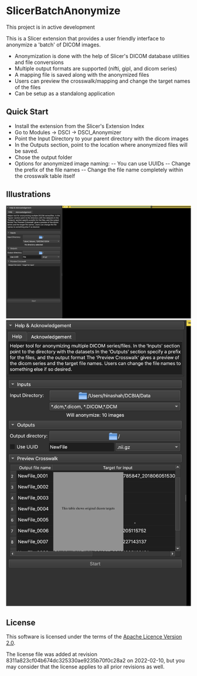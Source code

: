 # SlicerBatchAnonymize
This project is in active development

This is a Slicer extension that provides a user friendly interface to anonymize a 'batch' of DICOM images. 
- Anonymization is done with the help of Slicer's DICOM database utilities and file conversions
- Multiple output formats are supported (nifti, gipl, and dicom series)
- A mapping file is saved along with the anonymized files
- Users can preview the crosswalk/mapping and change the target names of the files
- Can be setup as a standalong application

## Quick Start
- Install the extension from the Slicer's Extension Index
- Go to Modules -> DSCI -> DSCI_Anonymizer
- Point the Input Directory to your parent directory with the dicom images
- In the Outputs section, point to the location where anonymized files will be saved.
- Chose the output folder
- Options for anonymized image naming:
-- You can use UUIDs
-- Change the prefix of the file names
-- Change the file name completely within the crosswalk table itself

## Illustrations

![](Documentation/GUIPreview.png?width=200px)
![](Documentation/CrosswalkPreview.png?width=100px)

## License

This software is licensed under the terms of the [Apache Licence Version 2.0](LICENSE).

The license file was added at revision 8311a823cf04b674dc325330ae9235b70f0c28a2 on 2022-02-10, but you may consider that the license applies to all prior revisions as well.
